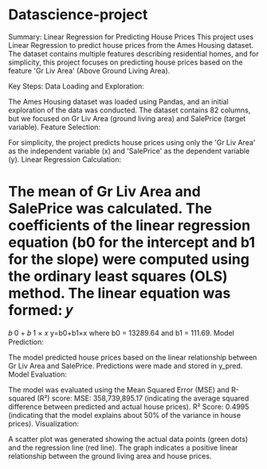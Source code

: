 # Datascience-project

Summary: Linear Regression for Predicting House Prices
This project uses Linear Regression to predict house prices from the Ames Housing dataset. The dataset contains multiple features describing residential homes, and for simplicity, this project focuses on predicting house prices based on the feature 'Gr Liv Area' (Above Ground Living Area).

Key Steps:
Data Loading and Exploration:

The Ames Housing dataset was loaded using Pandas, and an initial exploration of the data was conducted. The dataset contains 82 columns, but we focused on Gr Liv Area (ground living area) and SalePrice (target variable).
Feature Selection:

For simplicity, the project predicts house prices using only the 'Gr Liv Area' as the independent variable (x) and 'SalePrice' as the dependent variable (y).
Linear Regression Calculation:

**The mean of Gr Liv Area and SalePrice was calculated.
The coefficients of the linear regression equation (b0 for the intercept and b1 for the slope) were computed using the ordinary least squares (OLS) method.
The linear equation was formed:**
𝑦
=
𝑏
0
+
𝑏
1
×
𝑥
y=b0+b1×x
where b0 = 13289.64 and b1 = 111.69.
Model Prediction:

The model predicted house prices based on the linear relationship between Gr Liv Area and SalePrice.
Predictions were made and stored in y_pred.
Model Evaluation:

The model was evaluated using the Mean Squared Error (MSE) and R-squared (R²) score:
MSE: 358,739,895.17 (indicating the average squared difference between predicted and actual house prices).
R² Score: 0.4995 (indicating that the model explains about 50% of the variance in house prices).
Visualization:

A scatter plot was generated showing the actual data points (green dots) and the regression line (red line). The graph indicates a positive linear relationship between the ground living area and house prices.
